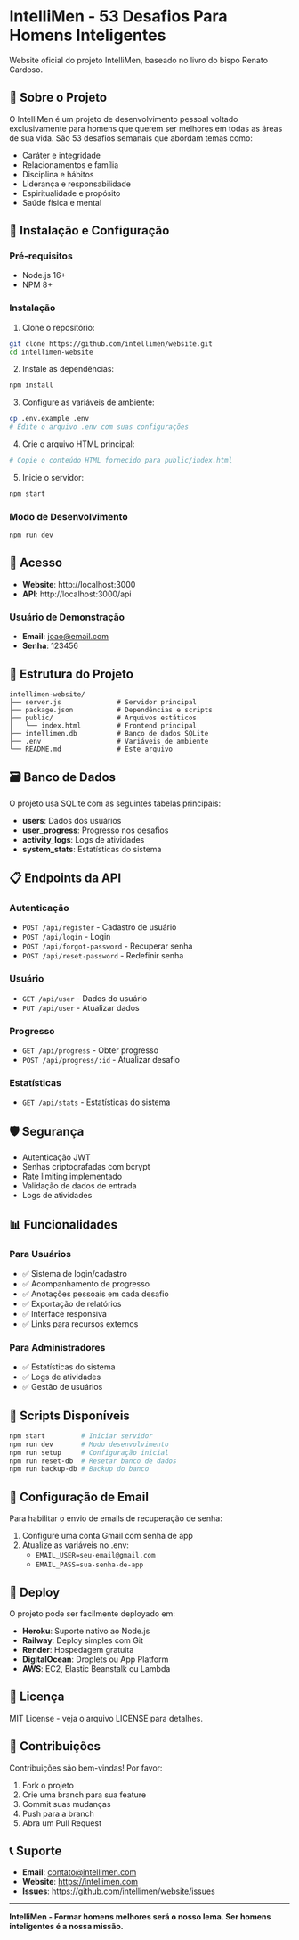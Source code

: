 # IntelliMen - 53 Desafios Para Homens Inteligentes

Website oficial do projeto IntelliMen, baseado no livro do bispo Renato Cardoso.

## 🎯 Sobre o Projeto

O IntelliMen é um projeto de desenvolvimento pessoal voltado exclusivamente para homens que querem ser melhores em todas as áreas de sua vida. São 53 desafios semanais que abordam temas como:

- Caráter e integridade
- Relacionamentos e família  
- Disciplina e hábitos
- Liderança e responsabilidade
- Espiritualidade e propósito
- Saúde física e mental

## 🚀 Instalação e Configuração

### Pré-requisitos

- Node.js 16+ 
- NPM 8+

### Instalação

1. Clone o repositório:
```bash
git clone https://github.com/intellimen/website.git
cd intellimen-website
```

2. Instale as dependências:
```bash
npm install
```

3. Configure as variáveis de ambiente:
```bash
cp .env.example .env
# Edite o arquivo .env com suas configurações
```

4. Crie o arquivo HTML principal:
```bash
# Copie o conteúdo HTML fornecido para public/index.html
```

5. Inicie o servidor:
```bash
npm start
```

### Modo de Desenvolvimento

```bash
npm run dev
```

## 📱 Acesso

- **Website**: http://localhost:3000
- **API**: http://localhost:3000/api

### Usuário de Demonstração

- **Email**: joao@email.com
- **Senha**: 123456

## 🔧 Estrutura do Projeto

```
intellimen-website/
├── server.js              # Servidor principal
├── package.json           # Dependências e scripts
├── public/                # Arquivos estáticos
│   └── index.html         # Frontend principal
├── intellimen.db          # Banco de dados SQLite
├── .env                   # Variáveis de ambiente
└── README.md              # Este arquivo
```

## 🗃️ Banco de Dados

O projeto usa SQLite com as seguintes tabelas principais:

- **users**: Dados dos usuários
- **user_progress**: Progresso nos desafios
- **activity_logs**: Logs de atividades
- **system_stats**: Estatísticas do sistema

## 📋 Endpoints da API

### Autenticação
- `POST /api/register` - Cadastro de usuário
- `POST /api/login` - Login
- `POST /api/forgot-password` - Recuperar senha
- `POST /api/reset-password` - Redefinir senha

### Usuário
- `GET /api/user` - Dados do usuário
- `PUT /api/user` - Atualizar dados

### Progresso
- `GET /api/progress` - Obter progresso
- `POST /api/progress/:id` - Atualizar desafio

### Estatísticas
- `GET /api/stats` - Estatísticas do sistema

## 🛡️ Segurança

- Autenticação JWT
- Senhas criptografadas com bcrypt
- Rate limiting implementado
- Validação de dados de entrada
- Logs de atividades

## 📊 Funcionalidades

### Para Usuários
- ✅ Sistema de login/cadastro
- ✅ Acompanhamento de progresso
- ✅ Anotações pessoais em cada desafio
- ✅ Exportação de relatórios
- ✅ Interface responsiva
- ✅ Links para recursos externos

### Para Administradores
- ✅ Estatísticas do sistema
- ✅ Logs de atividades
- ✅ Gestão de usuários

## 🔄 Scripts Disponíveis

```bash
npm start         # Iniciar servidor
npm run dev       # Modo desenvolvimento
npm run setup     # Configuração inicial
npm run reset-db  # Resetar banco de dados
npm run backup-db # Backup do banco
```

## 📝 Configuração de Email

Para habilitar o envio de emails de recuperação de senha:

1. Configure uma conta Gmail com senha de app
2. Atualize as variáveis no .env:
   - `EMAIL_USER=seu-email@gmail.com`
   - `EMAIL_PASS=sua-senha-de-app`

## 🚀 Deploy

O projeto pode ser facilmente deployado em:

- **Heroku**: Suporte nativo ao Node.js
- **Railway**: Deploy simples com Git
- **Render**: Hospedagem gratuita
- **DigitalOcean**: Droplets ou App Platform
- **AWS**: EC2, Elastic Beanstalk ou Lambda

## 📄 Licença

MIT License - veja o arquivo LICENSE para detalhes.

## 🤝 Contribuições

Contribuições são bem-vindas! Por favor:

1. Fork o projeto
2. Crie uma branch para sua feature
3. Commit suas mudanças
4. Push para a branch
5. Abra um Pull Request

## 📞 Suporte

- **Email**: contato@intellimen.com
- **Website**: https://intellimen.com
- **Issues**: https://github.com/intellimen/website/issues

---

**IntelliMen - Formar homens melhores será o nosso lema. Ser homens inteligentes é a nossa missão.**
